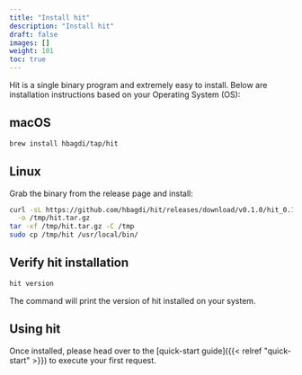 ```yaml
---
title: "Install hit"
description: "Install hit"
draft: false
images: []
weight: 101
toc: true
---
```


Hit is a single binary program and extremely easy to install.
Below are installation instructions based on your Operating System (OS):

## macOS

```bash
brew install hbagdi/tap/hit
```

## Linux

Grab the binary from the release page and install:

```bash
curl -sL https://github.com/hbagdi/hit/releases/download/v0.1.0/hit_0.1.0_linux_amd64.tar.gz \
  -o /tmp/hit.tar.gz
tar -xf /tmp/hit.tar.gz -C /tmp
sudo cp /tmp/hit /usr/local/bin/
```


## Verify hit installation

```bash
hit version
```

The command will print the version of hit installed on your system.

## Using hit

Once installed, please head over to the
[quick-start guide]({{< relref "quick-start" >}}) to execute your first
request.
